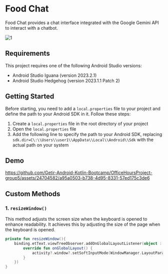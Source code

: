 # Food Chat

Food Chat provides a chat interface integrated with the Google Gemini API to interact with a chatbot.

![1](https://github.com/Getir-Android-Kotlin-Bootcamp/OfficeHoursProject-group5/assets/24704582/eb77abcf-de39-4367-9443-ee2d0deed110)

## Requirements
This project requires one of the following Android Studio versions:
- Android Studio Iguana (version 2023.2.1)
- Android Studio Hedgehog (version 2023.1.1 Patch 2)


## Getting Started

Before starting, you need to add a `local.properties` file to your project and define the path to your Android SDK in it. Follow these steps:

1. Create a `local.properties` file in the root directory of your project 
2. Open the `local.properties` file
3. Add the following line to specify the path to your Android SDK, replacing `sdk.dir=C\:\\Users\\user1\\AppData\\Local\\Android\\Sdk` with the actual path on your system

## Demo



https://github.com/Getir-Android-Kotlin-Bootcamp/OfficeHoursProject-group5/assets/24704582/a95a0503-b738-4d95-8331-57ed175c3de6

## Custom Methods

### 1. `resizeWindow()`

This method adjusts the screen size when the keyboard is opened to enhance readability. It achieves this by adjusting the size of the page when the keyboard is opened.

```kotlin
private fun resizeWindow(){
    binding.etText.viewTreeObserver.addOnGlobalLayoutListener(object : ViewTreeObserver.OnGlobalLayoutListener {
        override fun onGlobalLayout() {
            activity?.window?.setSoftInputMode(WindowManager.LayoutParams.SOFT_INPUT_ADJUST_PAN)
        }
    })
}





